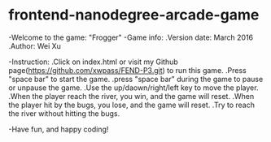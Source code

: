frontend-nanodegree-arcade-game
===============================

-Welcome to the game: "Frogger"
-Game info:
.Version date: March 2016
.Author: Wei Xu

-Instruction:
.Click on index.html or visit my Github page(https://github.com/xwpass/FEND-P3.git) to run this game.
.Press "space bar" to start the game.
.press "space bar" during the game to pause or unpause the game.
.Use the up/daown/right/left key to move the player.
.When the player reach the river, you win, and the game will reset.
.When the player hit by the bugs, you lose, and the game will reset.
.Try to reach the river without hitting the bugs.

-Have fun, and happy coding!

